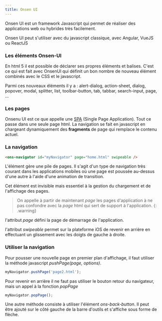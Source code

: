 ```yaml
---
title: Onsen UI
---
```


Onsen UI est un framework Javascript qui permet de réaliser des applications web ou hybrides très facilement.

Onsen UI peut s'utiliser avec du javascript classique, avec Angular, VueJS ou ReactJS


### Les éléments Onsen-UI

En html 5 il est possible de déclarer ses propres éléments et balises. C'est ce qui est fait avec OnsenUI qui définit un bon nombre de nouveau élément combinés avec le CSS et le javascript.

Parmi ces nouveaux éléments il y a : alert-dialog, action-sheet, dialog, popover, modal, splitter, list, toolbar-button, tab, tabbar, search-input, page, ...

### Les pages

Onsenu UI est ce que appelle une [SPA](../progressive-web-app/single-page-application) (Single Page Application). Tout ce passe dans une seule page html. La navigation se fait en javascript en chargeant dynamiquement des **fragments** de page qui remplace le contenu actuel.

### La navigation

```html
<ons-navigator id="myNavigator" page="home.html" swipeable />
```

L'élément *<ons-navigator>* gère une pile de pages. Il s'agit d'un type de navigation très courant dans les applications mobiles où une page est poussée au-dessus d'une autre à l'aide d'une animation de transition.

Cet élément est invisible mais essentiel à la gestion du chargement et de l'affichage des pages.

>On appelle à partir de maintenant *page* les pages d'application à ne pas confondre avec la *page* html qui sert de support à l'application.
{: .warning}

l'attribut *page* défini la page de démarrage de l'application.

l'attribut *swipeable* permet sur la plateforme iOS de revenir en arrière en effectuant un glissement avec les doigts de gauche à droite.

### Utiliser la navigation

Pour pousser une nouvelle page en premier plan d'affichage, il faut utiliser la méthode javascript *pushPage(page, options)*.

```javascript
myNavigator.pushPage('page2.html');
```

Pour revenir en arrière il ne faut pas utiliser le bouton retour du navigateur, mais un appel à la fonction *popPage*

```javascript
myNavigator.popPage();
```
Une autre méthode consiste à utiliser l'élément *ons-back-button*. Il peut être ajouté sur le côté gauche de la barre d'outils et s'affiche sous forme de flèche.
